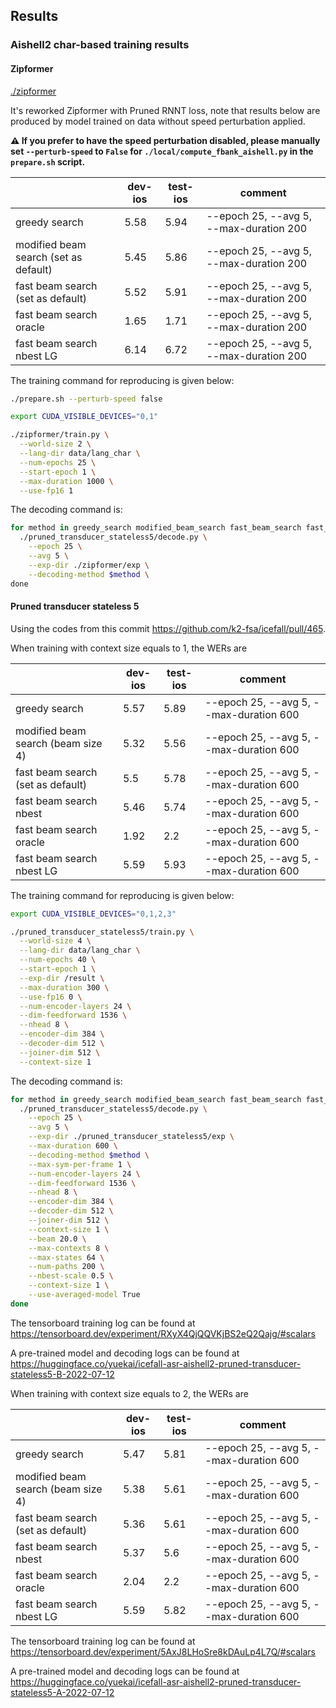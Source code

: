 ## Results

### Aishell2 char-based training results 

#### Zipformer

[./zipformer](./zipformer)

It's reworked Zipformer with Pruned RNNT loss, note that results below are produced by model trained on data without speed perturbation applied.

**⚠️ If you prefer to have the speed perturbation disabled, please manually set `--perturb-speed` to `False` for `./local/compute_fbank_aishell.py` in the `prepare.sh` script.**

|                                       |  dev-ios  | test-ios | comment                      |
|---------------------------------------|---------|----------|----------------------------------|
|          greedy search                |  5.58   |  5.94    | --epoch 25, --avg 5, --max-duration 200 |
| modified beam search (set as default) |  5.45   |  5.86    | --epoch 25, --avg 5, --max-duration 200 |
| fast beam search (set as default)     |  5.52   |  5.91    | --epoch 25, --avg 5, --max-duration 200 |
| fast beam search oracle               |  1.65   |  1.71    | --epoch 25, --avg 5, --max-duration 200 |
| fast beam search nbest LG             |  6.14   |  6.72    | --epoch 25, --avg 5, --max-duration 200 |

The training command for reproducing is given below:

```bash
./prepare.sh --perturb-speed false

export CUDA_VISIBLE_DEVICES="0,1"

./zipformer/train.py \
  --world-size 2 \
  --lang-dir data/lang_char \
  --num-epochs 25 \
  --start-epoch 1 \
  --max-duration 1000 \
  --use-fp16 1
```

The decoding command is:
```bash
for method in greedy_search modified_beam_search fast_beam_search fast_beam_search_nbest_oracle fast_beam_search_LG; do
  ./pruned_transducer_stateless5/decode.py \
    --epoch 25 \
    --avg 5 \
    --exp-dir ./zipformer/exp \
    --decoding-method $method \
done
```

#### Pruned transducer stateless 5

Using the codes from this commit https://github.com/k2-fsa/icefall/pull/465.

When training with context size equals to 1, the WERs are

|                                    |  dev-ios  | test-ios | comment                      |
|------------------------------------|-------|----------|----------------------------------|
|          greedy search             | 5.57  | 5.89     | --epoch 25, --avg 5, --max-duration 600  |
| modified beam search (beam size 4) | 5.32  | 5.56     | --epoch 25, --avg 5, --max-duration 600  |
| fast beam search (set as default)  | 5.5   |  5.78    | --epoch 25, --avg 5, --max-duration 600 |
| fast beam search nbest             | 5.46  |  5.74    | --epoch 25, --avg 5, --max-duration 600 |
| fast beam search oracle            | 1.92  |  2.2     | --epoch 25, --avg 5, --max-duration 600 |
| fast beam search nbest LG          | 5.59  |  5.93    | --epoch 25, --avg 5, --max-duration 600 |

The training command for reproducing is given below:

```bash
export CUDA_VISIBLE_DEVICES="0,1,2,3"

./pruned_transducer_stateless5/train.py \
  --world-size 4 \
  --lang-dir data/lang_char \
  --num-epochs 40 \
  --start-epoch 1 \
  --exp-dir /result \
  --max-duration 300 \
  --use-fp16 0 \
  --num-encoder-layers 24 \
  --dim-feedforward 1536 \
  --nhead 8 \
  --encoder-dim 384 \
  --decoder-dim 512 \
  --joiner-dim 512 \
  --context-size 1
```

The decoding command is:
```bash
for method in greedy_search modified_beam_search fast_beam_search fast_beam_search_nbest  fast_beam_search_nbest_oracle fast_beam_search_nbest_LG; do
  ./pruned_transducer_stateless5/decode.py \
    --epoch 25 \
    --avg 5 \
    --exp-dir ./pruned_transducer_stateless5/exp \
    --max-duration 600 \
    --decoding-method $method \
    --max-sym-per-frame 1 \
    --num-encoder-layers 24 \
    --dim-feedforward 1536 \
    --nhead 8 \
    --encoder-dim 384 \
    --decoder-dim 512 \
    --joiner-dim 512 \
    --context-size 1 \
    --beam 20.0 \
    --max-contexts 8 \
    --max-states 64 \
    --num-paths 200 \
    --nbest-scale 0.5 \
    --context-size 1 \
    --use-averaged-model True
done
```
The tensorboard training log can be found at
https://tensorboard.dev/experiment/RXyX4QjQQVKjBS2eQ2Qajg/#scalars

A pre-trained model and decoding logs can be found at <https://huggingface.co/yuekai/icefall-asr-aishell2-pruned-transducer-stateless5-B-2022-07-12>

When training with context size equals to 2, the WERs are

|                                    |  dev-ios  | test-ios | comment                      |
|------------------------------------|-------|----------|----------------------------------|
|          greedy search             | 5.47  |  5.81    | --epoch 25, --avg 5, --max-duration 600  |
| modified beam search (beam size 4) | 5.38  |  5.61    | --epoch 25, --avg 5, --max-duration 600  |
| fast beam search (set as default)  | 5.36  |  5.61    | --epoch 25, --avg 5, --max-duration 600  |
| fast beam search nbest             | 5.37  |  5.6     | --epoch 25, --avg 5, --max-duration 600 |
| fast beam search oracle            | 2.04  |  2.2     | --epoch 25, --avg 5, --max-duration 600 |
| fast beam search nbest LG          | 5.59  |  5.82     | --epoch 25, --avg 5, --max-duration 600 |

The tensorboard training log can be found at
https://tensorboard.dev/experiment/5AxJ8LHoSre8kDAuLp4L7Q/#scalars

A pre-trained model and decoding logs can be found at <https://huggingface.co/yuekai/icefall-asr-aishell2-pruned-transducer-stateless5-A-2022-07-12>
